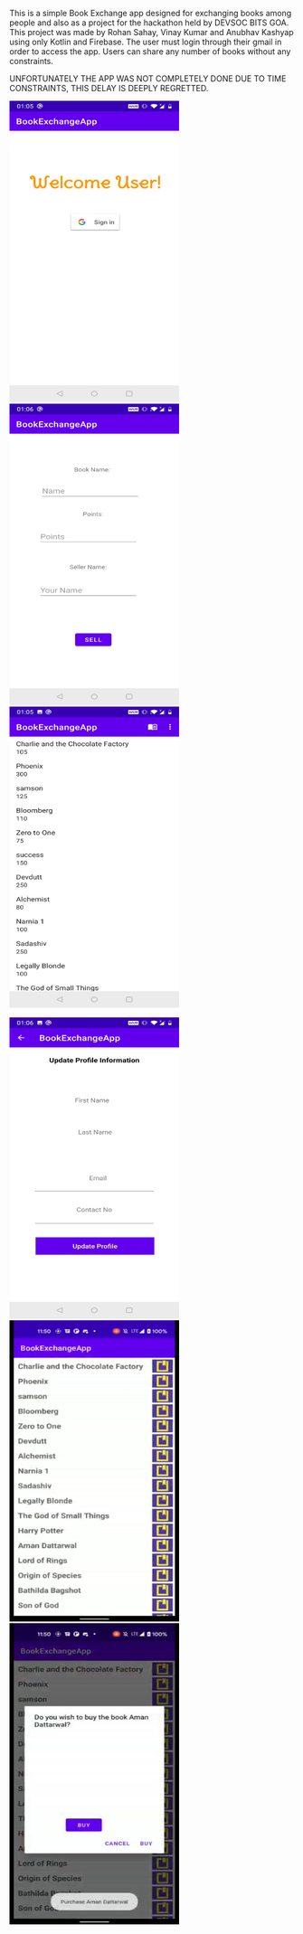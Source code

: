 This is a simple Book Exchange app designed for exchanging books among people and also as a project for the hackathon held by DEVSOC BITS GOA. This project was made by Rohan Sahay, Vinay Kumar and Anubhav Kashyap using only Kotlin and Firebase. The user must login through their gmail in order to access the app. Users can share any number of books without any constraints.

UNFORTUNATELY THE APP WAS NOT COMPLETELY DONE DUE TO TIME CONSTRAINTS, THIS DELAY IS DEEPLY REGRETTED.




<img src="Screenshot_20210527-010523.jpg" width="300" height="533">          <img src="Screenshot_20210527-010603.jpg" width="300" height="533">         <img src="Screenshot_20210527-010537.jpg" width="300" height="533">



<img src="Screenshot_20210527-010611.jpg" width="300" height="533">          <img src="Screenshot_20210527-010829.jpg" width="300" height="533">              <img src="Screenshot_20210527-010834.jpg" width="300" height="533">


